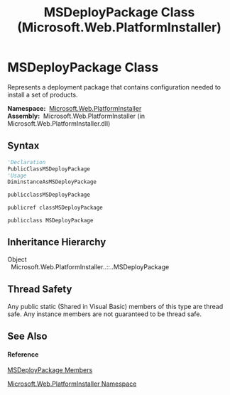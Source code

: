﻿---
title: MSDeployPackage Class (Microsoft.Web.PlatformInstaller)
TOCTitle: MSDeployPackage Class
ms:assetid: T:Microsoft.Web.PlatformInstaller.MSDeployPackage
ms:mtpsurl: https://msdn.microsoft.com/en-us/library/microsoft.web.platforminstaller.msdeploypackage(v=VS.90)
ms:contentKeyID: 22049766
ms.date: 05/02/2012
mtps_version: v=VS.90
f1_keywords:
- Microsoft.Web.PlatformInstaller.MSDeployPackage
dev_langs:
- CSharp
- JScript
- VB
- c++
api_location:
- Microsoft.Web.PlatformInstaller.dll
api_name:
- Microsoft.Web.PlatformInstaller.MSDeployPackage
api_type:
- Managed
topic_type:
- apiref
- kbSyntax
product_family_name: VS
ROBOTS: INDEX,FOLLOW
---

# MSDeployPackage Class

Represents a deployment package that contains configuration needed to install a set of products.

**Namespace:**  [Microsoft.Web.PlatformInstaller](microsoft-web-platforminstaller-namespace.md)  
**Assembly:**  Microsoft.Web.PlatformInstaller (in Microsoft.Web.PlatformInstaller.dll)

## Syntax

``` vb
'Declaration
PublicClassMSDeployPackage
'Usage
DiminstanceAsMSDeployPackage
```

``` csharp
publicclassMSDeployPackage
```

``` c++
publicref classMSDeployPackage
```

``` jscript
publicclass MSDeployPackage
```

## Inheritance Hierarchy

Object  
  Microsoft.Web.PlatformInstaller..::..MSDeployPackage  

## Thread Safety

Any public static (Shared in Visual Basic) members of this type are thread safe. Any instance members are not guaranteed to be thread safe.

## See Also

#### Reference

[MSDeployPackage Members](msdeploypackage-members-microsoft-web-platforminstaller.md)

[Microsoft.Web.PlatformInstaller Namespace](microsoft-web-platforminstaller-namespace.md)


